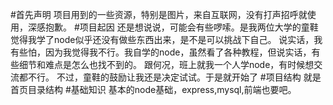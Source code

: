#首先声明
 项目用到的一些资源，特别是图片，来自互联网，没有打声招呼就使用，深感抱歉。
#项目起因
 还是想说说，可能会有些啰嗦。是我两位大学的童鞋觉得我学了node似乎还没有做些东西出来，是不是可以挑战下自己。
 说实话，我有些怕，因为我觉得我不行。我自学的node，虽然看了各种教程，但说实话，有些细节和难点是怎么也找不到的。
 跟何况，班上就我一个人学node，有时候想交流都不行。
 不过，童鞋的鼓励让我还是决定试试。于是就开始了
#项目结构
  就是首页目录结构
#基础知识
  基本的node基础，express,mysql,前端也要吧。
